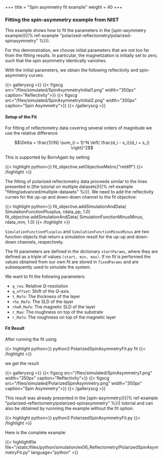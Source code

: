 +++
title = "Spin asymmetry fit example"
weight = 40
+++

### Fitting the spin-asymmetry example from NIST

This example shows how to fit the parameters in the [spin-asymmetry example]({{% ref-example "polarized-reflectometry/polarized-spinasymmetry" %}}).

For this demonstration, we choose initial parameters that are not too far from the fitting results.
In particular, the magnetization is initially set to zero, such that the spin asymmetry identically vanishes.

With the initial parameters, we obtain the following reflectivity and spin-asymmetry curves:

{{< galleryscg >}}
{{< figscg src="/files/simulated/SpinAsymmetryInitial1.png" width="350px" caption="Reflectivity">}}
{{< figscg src="/files/simulated/SpinAsymmetryInitial2.png" width="350px" caption="Spin Asymmetry">}}
{{< /galleryscg >}}




#### Setup of the Fit

For fitting of reflectometry data covering several orders of magnitude we use the relative difference

$$\Delta = \frac{1}{N} \sum_{i = 1}^N \left( \frac{d_i - s_i}{d_i + s_i} \right)^2$$


This is supported by BornAgain by setting

{{< highlight python>}}
fit_objective.setObjectiveMetric("reldiff")
{{< /highlight >}}


The fitting of polarized reflectometry data proceeds similar to the lines presented in
[the tutorial on multiple datasets]({{% ref-example "fitting/advanced/multiple-datasets" %}}).
We need to add the reflectivity curves for the up-up and down-down channel
to the fit objective:

{{< highlight python>}}
fit_objective.addSimulationAndData( SimulationFunctionPlusplus,
                                                    rdata_pp, 1.0)
fit_objective.addSimulationAndData( SimulationFunctionMinusMinus,
                                                    rdata_mm, 1.0)
{{< /highlight >}}

`SimulationFunctionPlusplus` and `SimulationFunctionMinusMinus` are two function objects that return a simulation result for
the up-up and down-down channels, respectively.

The fit parameters are defined in the dictionary `startParams`, where they are defined as a triple of values `(start, min, max)`.
If no fit is performed the values obtained from our own fit are stored in `fixedParams` and are subsequently used
to simulate the system.

We want to fit the following parameters:

* `q_res`: Relative $Q$-resolution
* `q_offset`: Shift of the $Q$-axis.
* `t_Mafo`: The thickness of the layer
* `rho_Mafo`: The SLD of the layer
* `rhoM_Mafo`: The magnetic SLD of the layer
* `r_Mao`: The roughness on top of the substrate
* `r_Mafo`: The roughness on top of the magnetic layer


#### Fit Result

After running the fit using

{{< highlight python>}}
python3 PolarizedSpinAsymmetryFit.py fit
{{< /highlight >}}


we get the result

{{< galleryscg >}}
{{< figscg src="/files/simulated/SpinAsymmetry1.png" width="350px" caption="Reflectivity">}}
{{< figscg src="/files/simulated/PolarizedSpinAsymmetry.png" width="350px" caption="Spin Asymmetry">}}
{{< /galleryscg >}}


This result was already presented in the [spin-asymmetry]({{% ref-example "polarized-reflectometry/polarized-spinasymmetry" %}}) tutorial and
can also be obtained by runnning the example without the fit option:

{{< highlight python>}}
python3 PolarizedSpinAsymmetryFit.py
{{< /highlight >}}


Here is the complete example:

{{< highlightfile file="/static/files/python/simulation/ex06_Reflectometry/PolarizedSpinAsymmetryFit.py"  language="python" >}}
